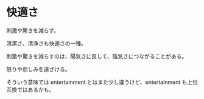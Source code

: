 # 快適さ

刺激や驚きを減らす。

清潔さ、清浄さも快適さの一種。

刺激や驚きを減らすのは、陽気さに反して、陰気さにつながることがある。

怒りや悲しみを遠ざける。

そういう意味では entertainment とはまた少し違うけど、entertainment も上位互換ではあるかも。
